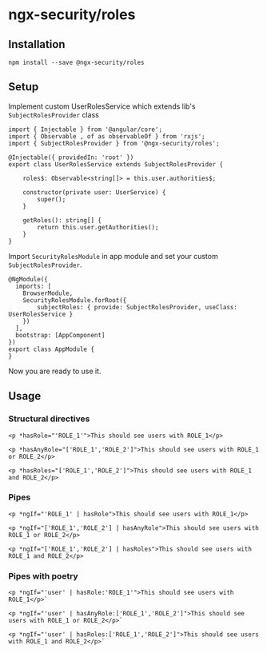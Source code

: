 # ngx-security/roles

## Installation

```
npm install --save @ngx-security/roles
```

## Setup

Implement custom UserRolesService which extends lib's `SubjectRolesProvider` class

```
import { Injectable } from '@angular/core';
import { Observable , of as observableOf } from 'rxjs';
import { SubjectRolesProvider } from '@ngx-security/roles';

@Injectable({ providedIn: 'root' })
export class UserRolesService extends SubjectRolesProvider {

    roles$: Observable<string[]> = this.user.authorities$;

    constructor(private user: UserService) {
        super();
    }

    getRoles(): string[] {
        return this.user.getAuthorities();
    }
}
```

Import `SecurityRolesModule` in app module and set your custom `SubjectRolesProvider`.

```
@NgModule({
  imports: [
    BrowserModule,
    SecurityRolesModule.forRoot({
        subjectRoles: { provide: SubjectRolesProvider, useClass: UserRolesService }
    })
  ],
  bootstrap: [AppComponent]
})
export class AppModule {
}
```

Now you are ready to use it.

## Usage

### Structural directives
```
<p *hasRole="'ROLE_1'">This should see users with ROLE_1</p>
```
```
<p *hasAnyRole="['ROLE_1','ROLE_2']">This should see users with ROLE_1 or ROLE_2</p>
```
```
<p *hasRoles="['ROLE_1','ROLE_2']">This should see users with ROLE_1 and ROLE_2</p>
```

### Pipes
```
<p *ngIf="'ROLE_1' | hasRole">This should see users with ROLE_1</p>
```
```
<p *ngIf="['ROLE_1','ROLE_2'] | hasAnyRole">This should see users with ROLE_1 or ROLE_2</p>
```
```
<p *ngIf="['ROLE_1','ROLE_2'] | hasRoles">This should see users with ROLE_1 and ROLE_2</p>
```

### Pipes with poetry
```
<p *ngIf="'user' | hasRole:'ROLE_1'">This should see users with ROLE_1</p>`
```
```
<p *ngIf="'user' | hasAnyRole:['ROLE_1','ROLE_2']">This should see users with ROLE_1 or ROLE_2</p>`
```
```
<p *ngIf="'user' | hasRoles:['ROLE_1','ROLE_2']">This should see users with ROLE_1 and ROLE_2</p>`
```
